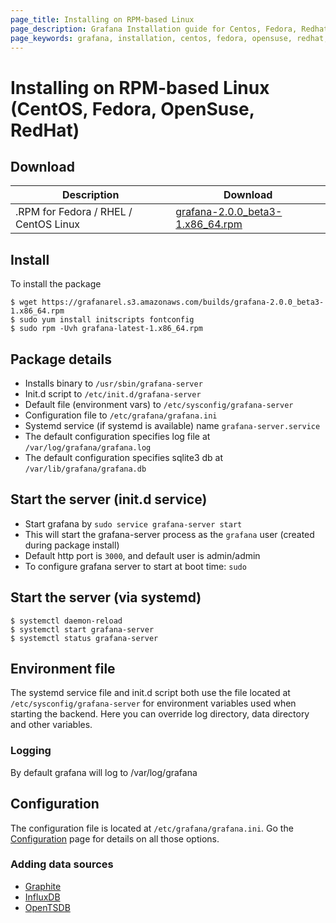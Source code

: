 ```yaml
---
page_title: Installing on RPM-based Linux
page_description: Grafana Installation guide for Centos, Fedora, Redhat.
page_keywords: grafana, installation, centos, fedora, opensuse, redhat, guide
---
```


# Installing on RPM-based Linux (CentOS, Fedora, OpenSuse, RedHat)

## Download

Description | Download
------------ | -------------
.RPM for Fedora / RHEL / CentOS Linux | [grafana-2.0.0_beta3-1.x86_64.rpm](https://grafanarel.s3.amazonaws.com/builds/grafana-2.0.0_beta3-1.x86_64.rpm)

## Install
To install the package

    $ wget https://grafanarel.s3.amazonaws.com/builds/grafana-2.0.0_beta3-1.x86_64.rpm
    $ sudo yum install initscripts fontconfig
    $ sudo rpm -Uvh grafana-latest-1.x86_64.rpm

## Package details

- Installs binary to `/usr/sbin/grafana-server`
- Init.d script to `/etc/init.d/grafana-server`
- Default file (environment vars) to `/etc/sysconfig/grafana-server`
- Configuration file to `/etc/grafana/grafana.ini`
- Systemd service (if systemd is available) name `grafana-server.service`
- The default configuration specifies log file at `/var/log/grafana/grafana.log`
- The default configuration specifies sqlite3 db at `/var/lib/grafana/grafana.db`

## Start the server (init.d service)

- Start grafana by `sudo service grafana-server start`
- This will start the grafana-server process as the `grafana` user (created during package install)
- Default http port is `3000`, and default user is admin/admin
- To configure grafana server to start at boot time: `sudo `

## Start the server (via systemd)

    $ systemctl daemon-reload
    $ systemctl start grafana-server
    $ systemctl status grafana-server

## Environment file

The systemd service file and init.d script both use the file located at `/etc/sysconfig/grafana-server` for
environment variables used when starting the backend. Here you can override log directory, data directory and other
variables.

### Logging

By default grafana will log to /var/log/grafana

## Configuration

The configuration file is located at `/etc/grafana/grafana.ini`.  Go the [Configuration](configuration) page for details
on all those options.

### Adding data sources

- [Graphite](../datasources/graphite.md)
- [InfluxDB](../datasources/influxdb.md)
- [OpenTSDB](../datasources/opentsdb.md)


